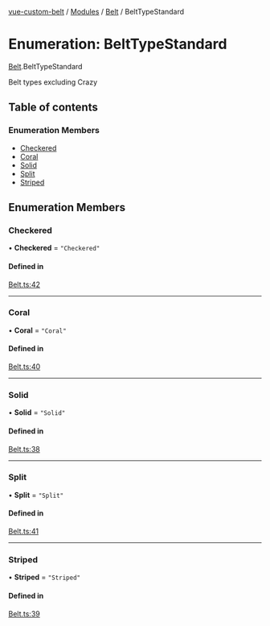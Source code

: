 [vue-custom-belt](../README.md) / [Modules](../modules.md) / [Belt](../modules/Belt.md) / BeltTypeStandard

# Enumeration: BeltTypeStandard

[Belt](../modules/Belt.md).BeltTypeStandard

Belt types excluding Crazy

## Table of contents

### Enumeration Members

- [Checkered](Belt.BeltTypeStandard.md#checkered)
- [Coral](Belt.BeltTypeStandard.md#coral)
- [Solid](Belt.BeltTypeStandard.md#solid)
- [Split](Belt.BeltTypeStandard.md#split)
- [Striped](Belt.BeltTypeStandard.md#striped)

## Enumeration Members

### Checkered

• **Checkered** = ``"Checkered"``

#### Defined in

[Belt.ts:42](https://github.com/jeffholst/vue-custom-belt/blob/98d6c2b/src/Belt.ts#L42)

___

### Coral

• **Coral** = ``"Coral"``

#### Defined in

[Belt.ts:40](https://github.com/jeffholst/vue-custom-belt/blob/98d6c2b/src/Belt.ts#L40)

___

### Solid

• **Solid** = ``"Solid"``

#### Defined in

[Belt.ts:38](https://github.com/jeffholst/vue-custom-belt/blob/98d6c2b/src/Belt.ts#L38)

___

### Split

• **Split** = ``"Split"``

#### Defined in

[Belt.ts:41](https://github.com/jeffholst/vue-custom-belt/blob/98d6c2b/src/Belt.ts#L41)

___

### Striped

• **Striped** = ``"Striped"``

#### Defined in

[Belt.ts:39](https://github.com/jeffholst/vue-custom-belt/blob/98d6c2b/src/Belt.ts#L39)
